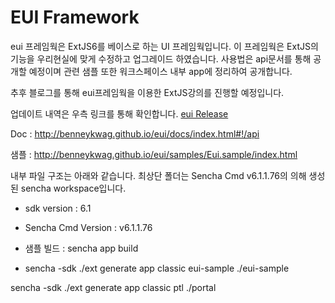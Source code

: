 # EUI Framework

eui 프레임웍은 ExtJS6를 베이스로 하는 UI 프레임웍입니다. 이 프레임웍은 ExtJS의 기능을 우리현실에 맞게 수정하고
업그레이드 하였습니다.
사용법은 api문서를 통해 공개할 예정이며 관련 샘플 또한 워크스페이스 내부 app에 정리하여 공개합니다.

추후 블로그를 통해 eui프레임웍을 이용한 ExtJS강의를 진행할 예정입니다.

업데이트 내역은 우측 링크를 통해 확인합니다. [eui Release ](Release.md) 

Doc : http://benneykwag.github.io/eui/docs/index.html#!/api

샘플 : http://benneykwag.github.io/eui/samples/Eui.sample/index.html

내부 파일 구조는 아래와 같습니다. 최상단 폴더는 Sencha Cmd v6.1.1.76의 의해 생성된 sencha workspace입니다.
- sdk version : 6.1
- Sencha Cmd Version : v6.1.1.76

- 샘플 빌드 : sencha app build 
- sencha -sdk ./ext generate app classic eui-sample ./eui-sample

sencha -sdk ./ext generate app classic ptl ./portal